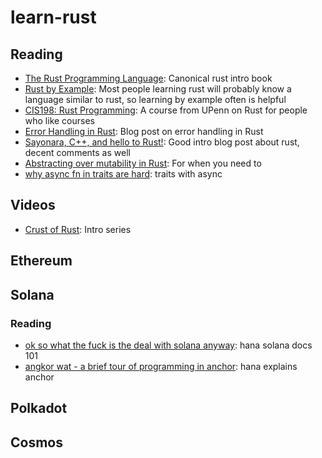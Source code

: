 # learn-rust

## Reading

- [The Rust Programming Language](https://doc.rust-lang.org/book): Canonical rust intro book
- [Rust by Example](https://doc.rust-lang.org/rust-by-example/): Most people learning rust will probably know a language similar to rust, so learning by example often is helpful
- [CIS198: Rust Programming](https://github.com/upenn-cis198): A course from UPenn on Rust for people who like courses 
- [Error Handling in Rust](https://blog.burntsushi.net/rust-error-handling/): Blog post on error handling in Rust
- [Sayonara, C++, and hello to Rust!](https://www.thecodedmessage.com/posts/hello-rust/): Good intro blog post about rust, decent comments as well 
- [Abstracting over mutability in Rust](https://lab.whitequark.org/notes/2016-12-13/abstracting-over-mutability-in-rust/): For when you need to
- [why async fn in traits are hard](http://smallcultfollowing.com/babysteps/blog/2019/10/26/async-fn-in-traits-are-hard/): traits with async

## Videos

- [Crust of Rust](https://www.youtube.com/watch?v=rAl-9HwD858&list=PLqbS7AVVErFiWDOAVrPt7aYmnuuOLYvOa&ab_channel=JonGjengset): Intro series


## Ethereum

## Solana

### Reading
- [ok so what the fuck is the deal with solana anyway](https://2501babe.github.io/posts/solana101.html): hana solana docs 101
- [angkor wat - a brief tour of programming in anchor](https://2501babe.github.io/posts/anchor101.html): hana explains anchor 


## Polkadot


## Cosmos

